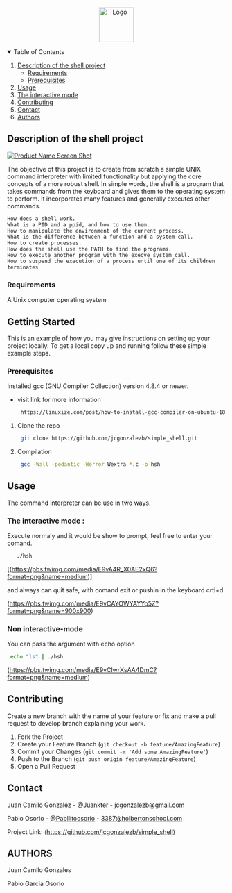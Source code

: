 <!--
*** Thanks for checking out the Best-README-Template. If you have a suggestion
*** that would make this better, please fork the repo and create a pull request
*** or simply open an issue with the tag "enhancement".
*** Thanks again! Now go create something AMAZING! :D
-->



<!-- PROJECT SHIELDS -->
<!--
*** I'm using markdown "reference style" links for readability.
*** Reference links are enclosed in brackets [ ] instead of parentheses ( ).
*** See the bottom of this document for the declaration of the reference variables
*** for contributors-url, forks-url, etc. This is an optional, concise syntax you may use.
*** https://www.markdownguide.org/basic-syntax/#reference-style-links
-->


<!-- PROJECT LOGO -->
<br />
<p align="center">
  <a href="https://github.com/othneildrew/Best-README-Template">
    <img src="images/logo.png" alt="Logo" width="80" height="80">
  </a>
  </p>
</p>



<!-- TABLE OF CONTENTS -->
<details open="open">
  <summary>Table of Contents</summary>
  <ol>
    <li>
      <a href="#about-the-project">Description of the shell project</a>
      <ul>
        <li><a href="#built-with">Requirements</a></li>
      <!-- <ul> -->
        <li><a href="#prerequisites">Prerequisites</a></li>
      </ul>
    </li>
    <li><a href="#usage">Usage</a></li>
    <li><a href="#roadmap">The interactive mode</a></li>
    <li><a href="#contributing">Contributing</a></li>
    <li><a href="#contact">Contact</a></li>
    <li><a href="#acknowledgements">Authors</a></li>
  </ol>
</details>



<!-- ABOUT THE PROJECT -->
## Description of the shell project

[![Product Name Screen Shot][product-screenshot]](https://pbs.twimg.com/media/E9vMnVxWQAErBRB?format=png&name=medium)

The objective of this project is to create from scratch a simple UNIX command interpreter with limited functionality but applying the core concepts of a more robust shell. In simple words, the shell is a program that takes commands from the keyboard and gives them to the operating system to perform. It incorporates many features and generally executes other commands.

    How does a shell work.
    What is a PID and a ppid, and how to use them.
    How to manipulate the environment of the current process.
    What is the difference between a function and a system call.
    How to create processes.
    How does the shell use the PATH to find the programs.
    How to execute another program with the execve system call.
    How to suspend the execution of a process until one of its children terminates

### Requirements

A Unix computer operating system

<!-- GETTING STARTED -->
## Getting Started

This is an example of how you may give instructions on setting up your project locally.
To get a local copy up and running follow these simple example steps.

### Prerequisites

Installed gcc (GNU Compiler Collection) version 4.8.4 or newer.
* visit link for more information
  ```sh
   https://linuxize.com/post/how-to-install-gcc-compiler-on-ubuntu-18-04
  ```

1. Clone the repo
   ```sh
    git clone https://github.com/jcgonzalezb/simple_shell.git
   ```
2. Compilation
   ```sh
    gcc -Wall -pedantic -Werror Wextra *.c -o hsh
   ```



<!-- USAGE EXAMPLES -->
## Usage

The command interpreter can be use in two ways.

### The interactive mode :

Execute normaly and it would be show to prompt, feel free to enter your comand.

   ```sh
      ./hsh
   ```
  [(https://pbs.twimg.com/media/E9vA4R_X0AE2xQ6?format=png&name=medium)]

and always can quit safe, with comand exit or pushin in the keyboard crtl+d.

(https://pbs.twimg.com/media/E9vCAYOWYAYYo5Z?format=png&name=900x900)

### Non interactive-mode

You can pass the argument with echo option

   ```sh
    echo "ls" | ./hsh
   ```

(https://pbs.twimg.com/media/E9vClwrXsAA4DmC?format=png&name=medium)




<!-- CONTRIBUTING -->
## Contributing

Create a new branch with the name of your feature or fix and make a pull request to develop branch explaining your work.

1. Fork the Project
2. Create your Feature Branch (`git checkout -b feature/AmazingFeature`)
3. Commit your Changes (`git commit -m 'Add some AmazingFeature'`)
4. Push to the Branch (`git push origin feature/AmazingFeature`)
5. Open a Pull Request




<!-- CONTACT -->
## Contact
Juan Camilo Gonzalez - [@Juankter](https://twitter.com/Juankter) - jcgonzalezb@gmail.com

Pablo Osorio - [@Pabllitoosorio](https://twitter.com/Pabllitoosorio) - 3387@holbertonschool.com

Project Link: (https://github.com/jcgonzalezb/simple_shell)



<!-- ACKNOWLEDGEMENTS -->
## AUTHORS

Juan Camilo Gonzales

Pablo Garcia Osorio




<!-- MARKDOWN LINKS & IMAGES -->
<!-- https://www.markdownguide.org/basic-syntax/#reference-style-links -->
[contributors-shield]: https://img.shields.io/github/contributors/othneildrew/Best-README-Template.svg?style=for-the-badge
[contributors-url]: https://github.com/othneildrew/Best-README-Template/graphs/contributors
[forks-shield]: https://img.shields.io/github/forks/othneildrew/Best-README-Template.svg?style=for-the-badge
[forks-url]: https://github.com/othneildrew/Best-README-Template/network/members
[stars-shield]: https://img.shields.io/github/stars/othneildrew/Best-README-Template.svg?style=for-the-badge
[stars-url]: https://github.com/othneildrew/Best-README-Template/stargazers
[issues-shield]: https://img.shields.io/github/issues/othneildrew/Best-README-Template.svg?style=for-the-badge
[issues-url]: https://github.com/othneildrew/Best-README-Template/issues
[license-shield]: https://img.shields.io/github/license/othneildrew/Best-README-Template.svg?style=for-the-badge
[license-url]: https://github.com/othneildrew/Best-README-Template/blob/master/LICENSE.txt
[linkedin-shield]: https://img.shields.io/badge/-LinkedIn-black.svg?style=for-the-badge&logo=linkedin&colorB=555
[linkedin-url]: https://linkedin.com/in/othneildrew
[product-screenshot]: images/screenshot.png

